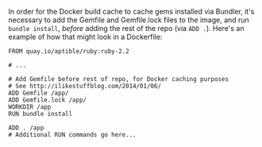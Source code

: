 In order for the Docker build cache to cache gems installed via Bundler, it's necessary to add the Gemfile and Gemfile.lock files to the image, and run `bundle install`, _before_ adding the rest of the repo (via `ADD .`). Here's an example of how that might look in a Dockerfile:

```
FROM quay.io/aptible/ruby:ruby-2.2

# ...

# Add Gemfile before rest of repo, for Docker caching purposes
# See http://ilikestuffblog.com/2014/01/06/
ADD Gemfile /app/
ADD Gemfile.lock /app/
WORKDIR /app
RUN bundle install

ADD . /app
# Additional RUN commands go here...
```

